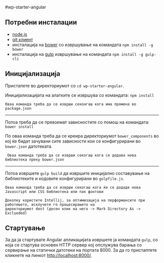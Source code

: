 #wp-starter-angular

## Потребни инсталации

 - [node.js](https://nodejs.org/en/download/)
 - [git клиент](https://git-scm.com/book/en/v2/Getting-Started-Installing-Git)
 - инсталација на [bower](https://www.npmjs.com/package/bower) со извршување на командата `npm install -g bower`
 - инсталација на [gulp](https://www.npmjs.com/package/gulp) извршување на командата `npm install -g gulp-cli`

## Иницијализација

Пристапете во директориумот со `cd wp-starter-angular`.

Иницијализацијата на алатките се извршува со командата: 
```npm install```

    Оваа команда треба да се изврши секоагаш кога има промена во package.json
 
 <hr/>

Потоа треба да се превземат зависностите со помош на командата:
```bower install```

По оваа команда треба да се креира директориумот `bower_components` во кој ќе бидат зачувани сите зависности кои се 
 конфигурирани во `bower.json` датотеката. 
 
     Оваа команда треба да се изврши секогаш кога се додава нова библиотека преку bower.json
 
<hr/>

Потоа извршете `gulp build` да извршите иницијално составување на библиотеките и кодовите конфигурирани во `gulpfile.js`. 

    Оваа команда треба да се изврши секогаш кога ќе се додаде нова Javascript или CSS библиотека или пак фонтови

    Доколку користите Intellij, за оптимизација на перформансите при работењето, исклучете го процесирањето на 
    директориумот dest (десен клик на него -> Mark Directory As -> Exclueded)    

## Стартување
    
За да ја стартувате Angular апликацијата извршете ја командата `gulp`, со која се стартува основен HTTP сервер кој 
опслужува барања со сервирање на статички датотеки на портата 8000. За да го пристаптете кликнете на линкот 
[http://localhost:8000/](http://localhost:8000/). 


     
 
      
 
